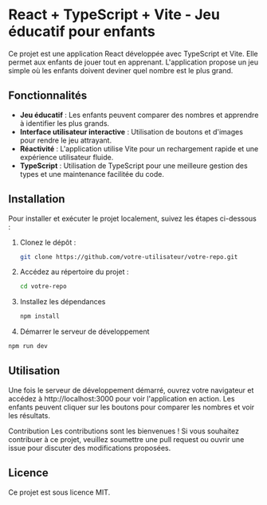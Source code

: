# React + TypeScript + Vite - Jeu éducatif pour enfants

Ce projet est une application React développée avec TypeScript et Vite. Elle permet aux enfants de jouer tout en apprenant. L'application propose un jeu simple où les enfants doivent deviner quel nombre est le plus grand.

## Fonctionnalités

- **Jeu éducatif** : Les enfants peuvent comparer des nombres et apprendre à identifier les plus grands.
- **Interface utilisateur interactive** : Utilisation de boutons et d'images pour rendre le jeu attrayant.
- **Réactivité** : L'application utilise Vite pour un rechargement rapide et une expérience utilisateur fluide.
- **TypeScript** : Utilisation de TypeScript pour une meilleure gestion des types et une maintenance facilitée du code.

## Installation

Pour installer et exécuter le projet localement, suivez les étapes ci-dessous :

1. Clonez le dépôt :
   ```bash
   git clone https://github.com/votre-utilisateur/votre-repo.git

2. Accédez au répertoire du projet :
   ```bash
   cd votre-repo
3. Installez les dépendances
    ```bash
    npm install
4. Démarrer le serveur de développement
  ```bash
  npm run dev
```
## Utilisation
Une fois le serveur de développement démarré, ouvrez votre navigateur et accédez à http://localhost:3000 pour voir l'application en action. Les enfants peuvent cliquer sur les boutons pour comparer les nombres et voir les résultats.

Contribution
Les contributions sont les bienvenues ! Si vous souhaitez contribuer à ce projet, veuillez soumettre une pull request ou ouvrir une issue pour discuter des modifications proposées.

## Licence
Ce projet est sous licence MIT. 
